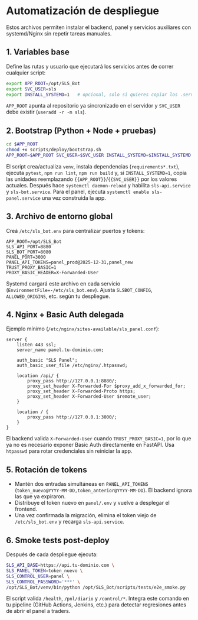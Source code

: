 # Automatización de despliegue

Estos archivos permiten instalar el backend, panel y servicios auxiliares con systemd/Nginx sin repetir tareas manuales.

## 1. Variables base
Define las rutas y usuario que ejecutará los servicios antes de correr cualquier script:
```bash
export APP_ROOT=/opt/SLS_Bot
export SVC_USER=sls
export INSTALL_SYSTEMD=1   # opcional, solo si quieres copiar los .service automáticamente
```
`APP_ROOT` apunta al repositorio ya sincronizado en el servidor y `SVC_USER` debe existir (`useradd -r -m sls`).

## 2. Bootstrap (Python + Node + pruebas)
```bash
cd $APP_ROOT
chmod +x scripts/deploy/bootstrap.sh
APP_ROOT=$APP_ROOT SVC_USER=$SVC_USER INSTALL_SYSTEMD=$INSTALL_SYSTEMD ./scripts/deploy/bootstrap.sh
```
El script crea/actualiza `venv`, instala dependencias (`requirements*.txt`), ejecuta `pytest`, `npm run lint`, `npm run build` y, si `INSTALL_SYSTEMD=1`, copia las unidades reemplazando `{{APP_ROOT}}`/`{{SVC_USER}}` por los valores actuales. Después hace `systemctl daemon-reload` y habilita `sls-api.service` y `sls-bot.service`. Para el panel, ejecuta `systemctl enable sls-panel.service` una vez construida la app.

## 3. Archivo de entorno global
Creá `/etc/sls_bot.env` para centralizar puertos y tokens:
```
APP_ROOT=/opt/SLS_Bot
SLS_API_PORT=8880
SLS_BOT_PORT=8080
PANEL_PORT=3000
PANEL_API_TOKENS=panel_prod@2025-12-31,panel_new
TRUST_PROXY_BASIC=1
PROXY_BASIC_HEADER=X-Forwarded-User
```
Systemd cargará este archivo en cada servicio (`EnvironmentFile=-/etc/sls_bot.env`). Ajusta `SLSBOT_CONFIG`, `ALLOWED_ORIGINS`, etc. según tu despliegue.

## 4. Nginx + Basic Auth delegada
Ejemplo mínimo (`/etc/nginx/sites-available/sls_panel.conf`):
```
server {
    listen 443 ssl;
    server_name panel.tu-dominio.com;

    auth_basic "SLS Panel";
    auth_basic_user_file /etc/nginx/.htpasswd;

    location /api/ {
        proxy_pass http://127.0.0.1:8880/;
        proxy_set_header X-Forwarded-For $proxy_add_x_forwarded_for;
        proxy_set_header X-Forwarded-Proto https;
        proxy_set_header X-Forwarded-User $remote_user;
    }

    location / {
        proxy_pass http://127.0.0.1:3000/;
    }
}
```
El backend valida `X-Forwarded-User` cuando `TRUST_PROXY_BASIC=1`, por lo que ya no es necesario exponer Basic Auth directamente en FastAPI. Usa `htpasswd` para rotar credenciales sin reiniciar la app.

## 5. Rotación de tokens
- Mantén dos entradas simultáneas en `PANEL_API_TOKENS` (`token_nuevo@YYYY-MM-DD,token_anterior@YYYY-MM-DD`). El backend ignora las que ya expiraron.
- Distribuye el token nuevo en `panel/.env` y vuelve a desplegar el frontend.
- Una vez confirmada la migración, elimina el token viejo de `/etc/sls_bot.env` y recarga `sls-api.service`.

## 6. Smoke tests post-deploy
Después de cada despliegue ejecuta:
```bash
SLS_API_BASE=https://api.tu-dominio.com \
SLS_PANEL_TOKEN=token_nuevo \
SLS_CONTROL_USER=panel \
SLS_CONTROL_PASSWORD='***' \
/opt/SLS_Bot/venv/bin/python /opt/SLS_Bot/scripts/tests/e2e_smoke.py
```
El script valida `/health`, `/pnl/diario` y `/control/*`. Integra este comando en tu pipeline (GitHub Actions, Jenkins, etc.) para detectar regresiones antes de abrir el panel a traders.
